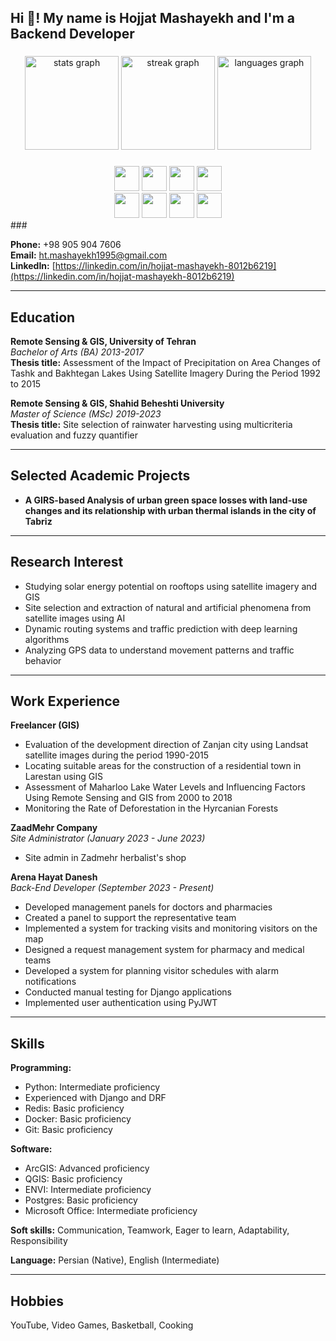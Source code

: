 <h2 align="left">Hi 👋! My name is Hojjat Mashayekh and I'm a Backend Developer</h2>

###

<div align="center">
  <img src="https://github-readme-stats.vercel.app/api?username=mashayekh1994&hide_title=false&hide_rank=true&show_icons=true&count_private=true&disable_animations=false&theme=vue-dark&locale=en&hide_border=false&custom_title=mashayekh1994" height="150" alt="stats graph"  />
  <img src="https://streak-stats.demolab.com?user=mashayekh1994&locale=en&mode=daily&theme=vue-dark&hide_border=false&border_radius=5" height="150" alt="streak graph"  />
  <img src="https://github-readme-stats.vercel.app/api/top-langs?username=mashayekh1994&locale=en&hide_title=false&layout=compact&card_width=320&langs_count=5&theme=vue-dark&hide_border=false&custom_title=mashayekh1994" height="150" alt="languages graph"  />
</div>

###

<div align="center">

  <img src="https://img.shields.io/badge/Python-yellow" height="40"/>
  <img src="https://img.shields.io/badge/%20Django-092e20" height="40"/>
  <img src="https://img.shields.io/badge/Django_Rest_Framework-gray" height="40"/>
  <img src="https://img.shields.io/badge/Postgres-008bb9" height="40"/>
</div>

<div align="center">
  <img src="https://img.shields.io/badge/Redis-red" height="40"/>
  <img src="https://img.shields.io/badge/HTML/CSS-green" height="40"/>
  <img src="https://img.shields.io/badge/Docker-blue" height="40"/>
  <img src="https://img.shields.io/badge/Git-orange" height="40"/>
</div>
###

<br clear="both">


**Phone:** +98 905 904 7606  
**Email:** [ht.mashayekh1995@gmail.com](mailto:ht.mashayekh1995@gmail.com)  
**LinkedIn:** [https://linkedin.com/in/hojjat-mashayekh-8012b6219](https://linkedin.com/in/hojjat-mashayekh-8012b6219)  


---

## Education

**Remote Sensing & GIS, University of Tehran**  
_Bachelor of Arts (BA) 2013-2017_  
**Thesis title:** Assessment of the Impact of Precipitation on Area Changes of Tashk and Bakhtegan Lakes Using Satellite Imagery During the Period 1992 to 2015  

**Remote Sensing & GIS, Shahid Beheshti University**  
_Master of Science (MSc) 2019-2023_  
**Thesis title:** Site selection of rainwater harvesting using multicriteria evaluation and fuzzy quantifier  

---

## Selected Academic Projects

- **A GIRS-based Analysis of urban green space losses with land-use changes and its relationship with urban thermal islands in the city of Tabriz**

---

## Research Interest

- Studying solar energy potential on rooftops using satellite imagery and GIS
- Site selection and extraction of natural and artificial phenomena from satellite images using AI
- Dynamic routing systems and traffic prediction with deep learning algorithms
- Analyzing GPS data to understand movement patterns and traffic behavior

---

## Work Experience

**Freelancer (GIS)**  
- Evaluation of the development direction of Zanjan city using Landsat satellite images during the period 1990-2015
- Locating suitable areas for the construction of a residential town in Larestan using GIS
- Assessment of Maharloo Lake Water Levels and Influencing Factors Using Remote Sensing and GIS from 2000 to 2018
- Monitoring the Rate of Deforestation in the Hyrcanian Forests

**ZaadMehr Company**  
_Site Administrator (January 2023 - June 2023)_  
- Site admin in Zadmehr herbalist's shop

**Arena Hayat Danesh**  
_Back-End Developer (September 2023 - Present)_  
- Developed management panels for doctors and pharmacies
- Created a panel to support the representative team
- Implemented a system for tracking visits and monitoring visitors on the map
- Designed a request management system for pharmacy and medical teams
- Developed a system for planning visitor schedules with alarm notifications
- Conducted manual testing for Django applications
- Implemented user authentication using PyJWT

---

## Skills

**Programming:**
- Python: Intermediate proficiency
- Experienced with Django and DRF
- Redis: Basic proficiency
- Docker: Basic proficiency
- Git: Basic proficiency

**Software:**
- ArcGIS: Advanced proficiency
- QGIS: Basic proficiency
- ENVI: Intermediate proficiency
- Postgres: Basic proficiency
- Microsoft Office: Intermediate proficiency

**Soft skills:** Communication, Teamwork, Eager to learn, Adaptability, Responsibility

**Language:** Persian (Native), English (Intermediate)

---

## Hobbies

YouTube, Video Games, Basketball, Cooking
